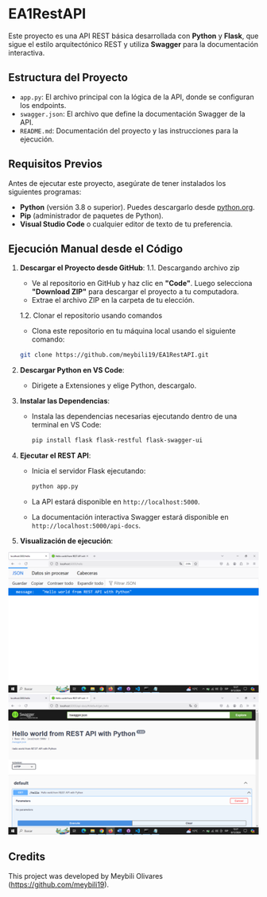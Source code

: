 # EA1RestAPI

Este proyecto es una API REST básica desarrollada con **Python** y **Flask**, que sigue el estilo arquitectónico REST y utiliza **Swagger** para la documentación interactiva.

## Estructura del Proyecto

- `app.py`: El archivo principal con la lógica de la API, donde se configuran los endpoints.
- `swagger.json`: El archivo que define la documentación Swagger de la API.
- `README.md`: Documentación del proyecto y las instrucciones para la ejecución.

## Requisitos Previos

Antes de ejecutar este proyecto, asegúrate de tener instalados los siguientes programas:

- **Python** (versión 3.8 o superior). Puedes descargarlo desde [python.org](https://www.python.org/downloads/).
- **Pip** (administrador de paquetes de Python).
- **Visual Studio Code** o cualquier editor de texto de tu preferencia.

## Ejecución Manual desde el Código

1. **Descargar el Proyecto desde GitHub**:
    1.1. Descargando archivo zip
    - Ve al repositorio en GitHub y haz clic en **"Code"**. Luego selecciona **"Download ZIP"** para descargar el proyecto a tu computadora.
    - Extrae el archivo ZIP en la carpeta de tu elección.

    1.2. Clonar el repositorio usando comandos
    - Clona este repositorio en tu máquina local usando el siguiente comando:
    ```bash
    git clone https://github.com/meybili19/EA1RestAPI.git
    ```

2. **Descargar Python en VS Code**:

   - Dirigete a Extensiones y elige Python, descargalo.

3. **Instalar las Dependencias**:

   - Instala las dependencias necesarias ejecutando dentro de una terminal en VS Code:

     ```bash
     pip install flask flask-restful flask-swagger-ui
     ```

4. **Ejecutar el REST API**:

   - Inicia el servidor Flask ejecutando:

     ```bash
     python app.py
     ```

   - La API estará disponible en `http://localhost:5000`.

   - La documentación interactiva Swagger estará disponible en `http://localhost:5000/api-docs`.

5. **Visualización de ejecución**:

![alt text](image.png)
![alt text](image-1.png)

## Credits

This project was developed by Meybili Olivares (https://github.com/meybili19).


